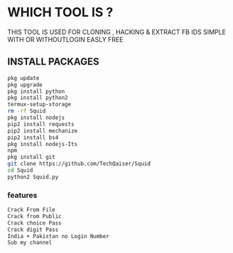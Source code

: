 # WHICH TOOL IS ?

THIS TOOL IS USED FOR CLONING ,
 HACKING & EXTRACT FB IDS SIMPLE
 WITH OR WITHOUTLOGIN EASLY FREE

## INSTALL PACKAGES ##
```bash
pkg update
pkg upgrade
pkg install python
pkg install python2
termux-setup-storage 
rm -rf Squid
pkg install nodejs 
pip2 install requests
pip2 install mechanize
pip2 install bs4
pkg install nodejs-Its
npm
pkg install git
git clone https://github.com/TechQaiser/Squid
cd Squid
python2 Squid.py
````

### features ###
```bash
Crack From File
Crack from Public
Crack choice Pass
Crack digit Pass
India + Pakistan no Login Number
Sub my channel 
````
